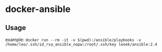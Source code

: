# docker-ansible

## Usage

example: `docker run --rm -it -v $(pwd):/ansible/playbooks -v /home/leo/.ssh/id_rsa_ansible_nopw:/root/.ssh/key leoek/ansible:2.4`